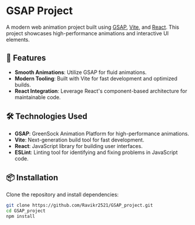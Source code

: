 # GSAP Project

A modern web animation project built using [GSAP](https://greensock.com/gsap/), [Vite](https://vitejs.dev/), and [React](https://reactjs.org/). This project showcases high-performance animations and interactive UI elements.

## 🚀 Features

- **Smooth Animations**: Utilize GSAP for fluid animations.
- **Modern Tooling**: Built with Vite for fast development and optimized builds.
- **React Integration**: Leverage React's component-based architecture for maintainable code.

## 🛠️ Technologies Used

- **GSAP**: GreenSock Animation Platform for high-performance animations.
- **Vite**: Next-generation build tool for fast development.
- **React**: JavaScript library for building user interfaces.
- **ESLint**: Linting tool for identifying and fixing problems in JavaScript code.

## 📦 Installation

Clone the repository and install dependencies:

```bash
git clone https://github.com/Ravikr2521/GSAP_project.git
cd GSAP_project
npm install
